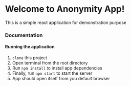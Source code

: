 # Welcome to Anonymity App!

This is a simple react application for demonstration purpose

### Documentation

#### Running the application
1. `clone` this project
2. Open terminal from the root directory
3. Run `npm install` to install app dependencies
4. Finally, run `npm start` to start the server
5. App should open itself from you default browser

